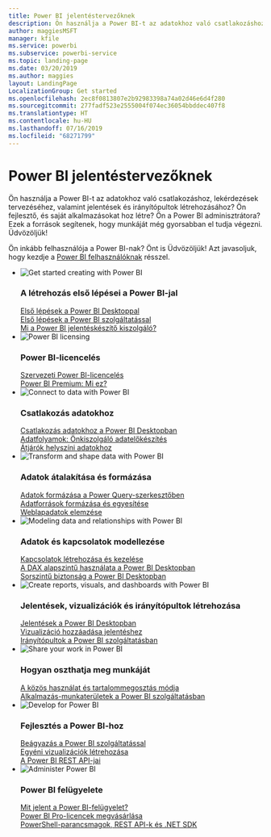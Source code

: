 ```yaml
---
title: Power BI jelentéstervezőknek
description: Ön használja a Power BI-t az adatokhoz való csatlakozáshoz, lekérdezések tervezéséhez, valamint jelentések és irányítópultok létrehozásához? Ön fejlesztő, és saját alkalmazásokat hoz létre, vagy Power BI-rendszergazda?
author: maggiesMSFT
manager: kfile
ms.service: powerbi
ms.subservice: powerbi-service
ms.topic: landing-page
ms.date: 03/20/2019
ms.author: maggies
layout: LandingPage
LocalizationGroup: Get started
ms.openlocfilehash: 2ec8f0813807e2b92983398a74a02d46e6d4f280
ms.sourcegitcommit: 277fadf523e2555004f074ec36054bbddec407f8
ms.translationtype: HT
ms.contentlocale: hu-HU
ms.lasthandoff: 07/16/2019
ms.locfileid: "68271799"
---
```

# <a name="power-bi-for-report-designers"></a>Power BI jelentéstervezőknek

Ön használja a Power BI-t az adatokhoz való csatlakozáshoz, lekérdezések tervezéséhez, valamint jelentések és irányítópultok létrehozásához? Ön fejlesztő, és saját alkalmazásokat hoz létre? Ön a Power BI adminisztrátora? Ezek a források segítenek, hogy munkáját még gyorsabban el tudja végezni. Üdvözöljük!

Ön inkább felhasználója a Power BI-nak? Önt is Üdvözöljük! Azt javasoljuk, hogy kezdje a [Power BI felhasználóknak](consumer/power-bi-consumer-landing.md) résszel.

<ul class="panelContent cardsF"> 
            <li> 
                  <div class="cardSize"> 
                        <div class="cardPadding"> 
                              <div class="card"> 
                                    <div class="cardImageOuter">
                                          <div class="cardImage">
                                                <img alt="Get started creating with Power BI" src="media/power-bi-creator-landing/power-bi-designer-get-started.svg" data-linktype="relative-path">
                                          </div>
                                    </div>
                                    <div class="cardText"> 
                                          <h3>A létrehozás első lépései a Power BI-jal</h3> 
                                          <p></p>
                                               <a href="desktop-what-is-desktop.md">Első lépések a Power BI Desktoppal</a><br/> 
                                               <a href="power-bi-overview.md">Első lépések a Power BI szolgáltatással</a><br/> 
                                               <a href="report-server/get-started.md">Mi a Power BI jelentéskészítő kiszolgáló?</a>
                                    </div> 
                              </div> 
                        </div> 
                  </div> 
            </li>
            <li> 
                  <div class="cardSize"> 
                        <div class="cardPadding"> 
                              <div class="card"> 
                                    <div class="cardImageOuter">
                                          <div class="cardImage">
                                                <img alt="Power BI licensing" src="media/power-bi-creator-landing/power-bi-designer-licensing.svg" data-linktype="relative-path">
                                          </div>
                                    </div>
                                    <div class="cardText"> 
                                          <h3>Power BI-licencelés</h3> 
                                          <p></p>
                                                <a href="service-admin-licensing-organization.md">Szervezeti Power BI-licencelés</a><br/> 
                                                <a href="service-premium-what-is.md">Power BI Premium: Mi ez?</a> 
                                    </div> 
                              </div> 
                        </div> 
                  </div> 
            </li>
            <li> 
                  <div class="cardSize"> 
                        <div class="cardPadding"> 
                              <div class="card"> 
                                    <div class="cardImageOuter">
                                          <div class="cardImage">
                                                <img alt="Connect to data with Power BI" src="media/power-bi-creator-landing/power-bi-designer-connect-data.svg" data-linktype="relative-path">
                                          </div>
                                    </div>
                                    <div class="cardText"> 
                                          <h3>Csatlakozás adatokhoz</h3> 
                                          <p></p>
                                                <a href="desktop-quickstart-connect-to-data.md">Csatlakozás adatokhoz a Power BI Desktopban</a><br/> 
                                                <a href="service-dataflows-overview.md">Adatfolyamok: Önkiszolgáló adatelőkészítés</a><br/> 
                                                <a href="service-gateway-onprem.md">Átjárók helyszíni adatokhoz</a>
                                    </div> 
                              </div> 
                        </div> 
                  </div> 
            </li>
            <li> 
                  <div class="cardSize"> 
                        <div class="cardPadding"> 
                              <div class="card"> 
                                    <div class="cardImageOuter">
                                          <div class="cardImage">
                                                <img alt="Transform and shape data with Power BI" src="media/power-bi-creator-landing/power-bi-designer-transform-shape-data.svg" data-linktype="relative-path">
                                          </div>
                                    </div>
                                    <div class="cardText"> 
                                          <h3>Adatok átalakítása és formázása</h3> 
                                          <p></p>
                                                <a href="desktop-common-query-tasks.md">Adatok formázása a Power Query-szerkesztőben</a><br/> 
                                                <a href="desktop-shape-and-combine-data.md">Adatforrások formázása és egyesítése</a><br/> 
                                                <a href="desktop-tutorial-importing-and-analyzing-data-from-a-web-page.md">Weblapadatok elemzése</a>
                                    </div> 
                              </div> 
                        </div> 
                  </div> 
            </li>
            <li> 
                  <div class="cardSize"> 
                        <div class="cardPadding"> 
                              <div class="card"> 
                                    <div class="cardImageOuter">
                                          <div class="cardImage">
                                                <img alt="Modeling data and relationships with Power BI" src="media/power-bi-creator-landing/power-bi-designer-modeling-data-relationships.svg" data-linktype="relative-path">
                                          </div>
                                    </div>
                                    <div class="cardText"> 
                                          <h3>Adatok és kapcsolatok modellezése</h3> 
                                          <p></p>
                                                <a href="desktop-create-and-manage-relationships.md">Kapcsolatok létrehozása és kezelése</a><br/>
                                                <a href="desktop-quickstart-learn-dax-basics.md">A DAX alapszintű használata a Power BI Desktopban</a><br/> 
                                                <a href="service-admin-rls.md">Sorszintű biztonság a Power BI Desktopban</a> 
                                    </div> 
                              </div> 
                        </div> 
                  </div> 
            </li>
            <li> 
                  <div class="cardSize"> 
                        <div class="cardPadding"> 
                              <div class="card"> 
                                    <div class="cardImageOuter">
                                          <div class="cardImage">
                                                <img alt="Create reports, visuals, and dashboards with Power BI" src="media/power-bi-creator-landing/power-bi-designer-create-reports-visuals-dashboards.svg" data-linktype="relative-path">
                                          </div>
                                    </div>
                                    <div class="cardText"> 
                                          <h3>Jelentések, vizualizációk és irányítópultok létrehozása</h3> 
                                          <p></p>
                                                <a href="desktop-report-view.md">Jelentések a Power BI Desktopban</a><br/> 
                                                <a href="power-bi-report-add-visualizations-i.md">Vizualizáció hozzáadása jelentéshez</a><br/> 
                                                <a href="service-dashboard-create.md">Irányítópultok a Power BI szolgáltatásban</a>
                                    </div> 
                              </div> 
                        </div> 
                  </div> 
            </li>
            <li> 
                  <div class="cardSize"> 
                        <div class="cardPadding"> 
                              <div class="card"> 
                                    <div class="cardImageOuter">
                                          <div class="cardImage">
                                                <img alt="Share your work in Power BI" src="media/power-bi-creator-landing/power-bi-designer-share-work.svg" data-linktype="relative-path">
                                          </div>
                                    </div>
                                    <div class="cardText"> 
                                          <h3>Hogyan oszthatja meg munkáját</h3> 
                                          <p></p>
                                                <a href="service-how-to-collaborate-distribute-dashboards-reports.md">A közös használat és tartalommegosztás módja</a><br/>
                                                <a href="service-create-workspaces.md">Alkalmazás-munkaterületek a Power BI szolgáltatásban</a> 
                                    </div> 
                              </div> 
                        </div> 
                  </div> 
            </li>
            <li> 
                  <div class="cardSize"> 
                        <div class="cardPadding"> 
                              <div class="card"> 
                                    <div class="cardImageOuter">
                                          <div class="cardImage">
                                                <img alt="Develop for Power BI" src="media/power-bi-creator-landing/power-bi-designer-develop-power-bi.svg" data-linktype="relative-path">
                                          </div>
                                    </div>
                                    <div class="cardText"> 
                                          <h3>Fejlesztés a Power BI-hoz</h3> 
                                          <p></p>
                                                <a href="developer/embedding.md">Beágyazás a Power BI szolgáltatással</a><br/> 
                                                <a href="developer/custom-visual-develop-tutorial.md">Egyéni vizualizációk létrehozása</a><br/> 
                                                <a href="https://docs.microsoft.com/rest/api/power-bi">A Power BI REST API-jai</a>
                                    </div> 
                              </div> 
                        </div> 
                  </div> 
            </li>
            <li> 
                  <div class="cardSize"> 
                        <div class="cardPadding"> 
                              <div class="card"> 
                                    <div class="cardImageOuter">
                                          <div class="cardImage">
                                                <img alt="Administer Power BI" src="media/power-bi-creator-landing/power-bi-designer-administer-power-bi.svg" data-linktype="relative-path">
                                          </div>
                                    </div>
                                    <div class="cardText"> 
                                          <h3>Power BI felügyelete</h3> 
                                          <p></p>
                                                <a href="service-admin-administering-power-bi-in-your-organization.md">Mit jelent a Power BI-felügyelet?</a><br/> 
                                                <a href="service-admin-purchasing-power-bi-pro.md">Power BI Pro-licencek megvásárlása</a><br/>
                                                <a href="service-admin-reference.md">PowerShell-parancsmagok, REST API-k és .NET SDK</a>
                                    </div> 
                              </div> 
                        </div> 
                  </div> 
            </li>
</ul>



